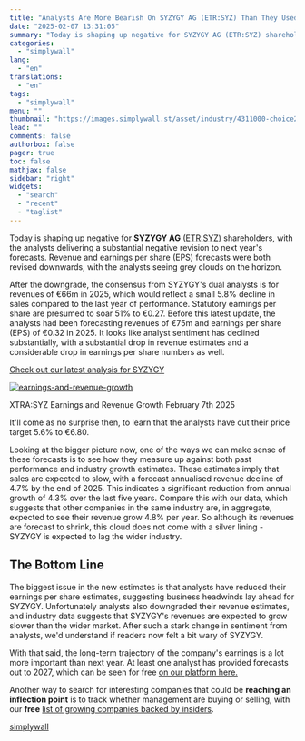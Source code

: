```yaml
---
title: "Analysts Are More Bearish On SYZYGY AG (ETR:SYZ) Than They Used To Be"
date: "2025-02-07 13:31:05"
summary: "Today is shaping up negative for SYZYGY AG (ETR:SYZ) shareholders, with the analysts delivering a substantial negative revision to next year's forecasts. Revenue and earnings per share (EPS) forecasts were both revised downwards, with the analysts seeing grey clouds on the horizon. After the downgrade, the consensus from SYZYGY's dual..."
categories:
  - "simplywall"
lang:
  - "en"
translations:
  - "en"
tags:
  - "simplywall"
menu: ""
thumbnail: "https://images.simplywall.st/asset/industry/4311000-choice2-main-header/1585186819541"
lead: ""
comments: false
authorbox: false
pager: true
toc: false
mathjax: false
sidebar: "right"
widgets:
  - "search"
  - "recent"
  - "taglist"
---
```


Today is shaping up negative for **SYZYGY AG** ([ETR:SYZ](https://simplywall.st/stocks/de/media/etr-syz/syzygy-shares)) shareholders, with the analysts delivering a substantial negative revision to next year's forecasts. Revenue and earnings per share (EPS) forecasts were both revised downwards, with the analysts seeing grey clouds on the horizon.

After the downgrade, the consensus from SYZYGY's dual analysts is for revenues of €66m in 2025, which would reflect a small 5.8% decline in sales compared to the last year of performance. Statutory earnings per share are presumed to soar 51% to €0.27. Before this latest update, the analysts had been forecasting revenues of €75m and earnings per share (EPS) of €0.32 in 2025. It looks like analyst sentiment has declined substantially, with a substantial drop in revenue estimates and a considerable drop in earnings per share numbers as well.

 [Check out our latest analysis for SYZYGY](https://simplywall.st/stocks/de/media/etr-syz/syzygy-shares) 

[![earnings-and-revenue-growth](https://images.simplywall.st/asset/chart/2953057-earnings-and-revenue-growth-1-dark/1738900833998)](https://simplywall.st/stocks/de/media/etr-syz/syzygy-shares/future)

XTRA:SYZ Earnings and Revenue Growth February 7th 2025

It'll come as no surprise then, to learn that the analysts have cut their price target 5.6% to €6.80.

Looking at the bigger picture now, one of the ways we can make sense of these forecasts is to see how they measure up against both past performance and industry growth estimates. These estimates imply that sales are expected to slow, with a forecast annualised revenue decline of 4.7% by the end of 2025. This indicates a significant reduction from annual growth of 4.3% over the last five years. Compare this with our data, which suggests that other companies in the same industry are, in aggregate, expected to see their revenue grow 4.8% per year. So although its revenues are forecast to shrink, this cloud does not come with a silver lining - SYZYGY is expected to lag the wider industry.

The Bottom Line
---------------

The biggest issue in the new estimates is that analysts have reduced their earnings per share estimates, suggesting business headwinds lay ahead for SYZYGY. Unfortunately analysts also downgraded their revenue estimates, and industry data suggests that SYZYGY's revenues are expected to grow slower than the wider market. After such a stark change in sentiment from analysts, we'd understand if readers now felt a bit wary of SYZYGY.

With that said, the long-term trajectory of the company's earnings is a lot more important than next year. At least one analyst has provided forecasts out to 2027, which can be seen for free  [on our platform here.](https://simplywall.st/stocks/de/media/etr-syz/syzygy-shares/past)

Another way to search for interesting companies that could be  **reaching an inflection point** is to track whether management are buying or selling, with our **free** [list of growing companies backed by insiders](https://simplywall.st/discover/investing-ideas/10228/fast-growing-stocks-with-high-insider-ownership).

[simplywall](https://simplywall.st/stocks/de/media/etr-syz/syzygy-shares/news/analysts-are-more-bearish-on-syzygy-ag-etrsyz-than-they-used)
